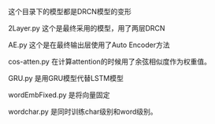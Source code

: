 这个目录下的模型都是DRCN模型的变形

2Layer.py 这个是最终采用的模型，用了两层DRCN

AE.py 这个是在最终输出层使用了Auto Encoder方法

cos-atten.py 在计算attention的时候用了余弦相似度作为权重值。

GRU.py 是用GRU模型代替LSTM模型

wordEmbFixed.py 是将向量固定

wordchar.py 是同时训练char级别和word级别。